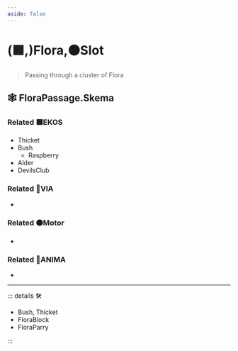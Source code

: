 ```yaml
---
aside: false
---
```

# (🟩,)<ekos>Flora</ekos>,🟠<motor>Slot</motor>

> Passing through a cluster of Flora

## 🕸 FloraPassage.Skema

### Related 🟩<ekos>EKOS</ekos>

- Thicket
- Bush
    - Raspberry
- Alder
- DevilsClub

### Related 🔻<via>VIA</via>

-

### Related 🟠<motor>Motor</motor>

-

### Related 💜<anima>ANIMA</anima>

-

---

<!-- =================================================== -->
<!-- =================================================== -->
<!-- =================================================== -->
<!-- =================================================== -->
<!-- =================================================== -->
::: details 🛠

- Bush, Thicket
- FloraBlock
- FloraParry

:::
